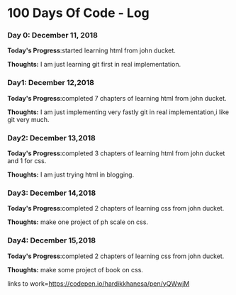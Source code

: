 # 100 Days Of Code - Log

### Day 0: December 11, 2018
<!--##### (delete me or comment me out)-->

**Today's Progress**:started learning html from john ducket.

**Thoughts:** I am just learning git first in real implementation.

### Day1: December 12,2018

**Today's Progress**:completed 7 chapters of learning html from john ducket.

**Thoughts:** I am just implementing very fastly git  in real implementation,i like git very much.

### Day2: December 13,2018

**Today's Progress**:completed 3 chapters of learning html from john ducket and 1 for css.

**Thoughts:** I am just trying html in blogging.

### Day3: December 14,2018

**Today's Progress**:completed 2 chapters of learning css from john ducket.

**Thoughts:** make one project of ph scale on css.

### Day4: December 15,2018

**Today's Progress**:completed 2 chapters of learning css from john ducket.

**Thoughts:** make some project of book on css.

links to work=https://codepen.io/hardikkhanesa/pen/yQWwjM
